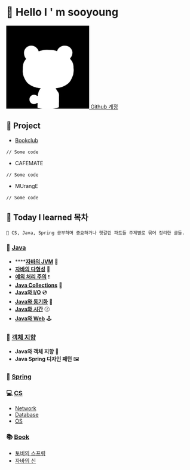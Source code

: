 # 🙂 Hello I ' m sooyoung

[<img src=".gitbook/assets/77563814.png" alt="" data-size="line"> Github 계정](https://github.com/sooyoungh)





## 🌟 Project&#x20;

* [Bookclub](projects/book-club/)

```
// Some code
```

* CAFEMATE

```
// Some code
```

* MUrangE

```
// Some code
```





## 📝 Today I learned 목차&#x20;

```
🌟 CS, Java, Spring 공부하며 중요하거나 헷갈린 파트들 주제별로 묶어 정리한 글들.
```

### 🎪 [Java](java/)

* ****[**자바의 JVM**](java/jvm/) 🚕
* [**자바의 다형성**](java/undefined/) 🍇
* [**예외 처리 주의**](java/undefined-1/) ❗
* [**Java Collections**](java/java-collections/) 🔎
* [**Java와 I/O**](java/io/) 💿
* [**Java와 동기화**](java/java-1/) 💭
* [**Java와 시간**](java/java/) 🕜
* [**Java와 Web**](java/java-web/) 🕹

### 🔮 [객체 지향](oop/)

* **Java와 객체 지향** 🎲
* **Java Spring 디자인 패턴** 🖼

### 🌺 [Spring](today-i-learned/spring/)

### 💻 [CS](today-i-learned/cs/)

* [Network](network/)
* [Database](database/)
* [OS](os/)

### 📚 [Book](broken-reference)

* [토비의 스프링](book/spring.md)
* [자바의 신](godofjava-12/)
